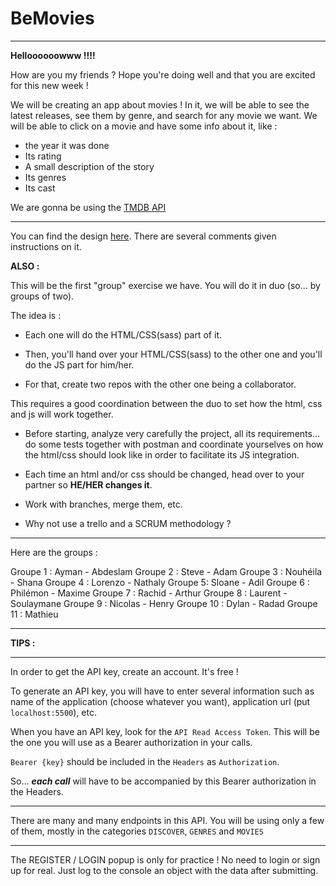 # BeMovies

---

**Helloooooowww !!!!**

How are you my friends ? Hope you're doing well and that you are excited for this new week !

We will be creating an app about movies ! In it, we will be able to see the latest releases, see them by genre, and search for any movie we want. We will be able to click on a movie and have some info about it, like :

- the year it was done
- Its rating
- A small description of the story
- Its genres
- Its cast

We are gonna be using the [TMDB API](https://developer.themoviedb.org/reference/intro/getting-started)

---

You can find the design [here](https://www.figma.com/file/jT6U3cABdKEUDRVTUJSbQd/BeMovies?type=design&node-id=0%3A1&mode=dev). There are several comments given instructions on it.

**ALSO :**

This will be the first "group" exercise we have. You will do it in duo (so... by groups of two).

The idea is :

- Each one will do the HTML/CSS(sass) part of it.
- Then, you'll hand over your HTML/CSS(sass) to the other one and you'll do the JS part for him/her.

- For that, create two repos with the other one being a collaborator.

This requires a good coordination between the duo to set how the html, css and js will work together.

- Before starting, analyze very carefully the project, all its requirements... do some tests together with postman and coordinate yourselves on how the html/css should look like in order to facilitate its JS integration.

- Each time an html and/or css should be changed, head over to your partner so **HE/HER changes it**.

- Work with branches, merge them, etc.

- Why not use a trello and a SCRUM methodology ?

---

Here are the groups :

Groupe 1 : Ayman - Abdeslam
Groupe 2 : Steve - Adam
Groupe 3 : Nouhéila - Shana
Groupe 4 : Lorenzo - Nathaly
Groupe 5: Sloane - Adil
Groupe 6 : Philémon - Maxime
Groupe 7 : Rachid - Arthur
Groupe 8 : Laurent - Soulaymane
Groupe 9 : Nicolas - Henry
Groupe 10 : Dylan - Radad
Groupe 11 : Mathieu

---

**TIPS :**

---

In order to get the API key, create an account. It's free !

To generate an API key, you will have to enter several information such as name of the application (choose whatever you want), application url (put `localhost:5500`), etc.

When you have an API key, look for the `API Read Access Token`. This will be the one you will use as a Bearer authorization in your calls.

`Bearer {key}` should be included in the `Headers` as `Authorization`.

So... **_each call_** will have to be accompanied by this Bearer authorization in the Headers.

---

There are many and many endpoints in this API. You will be using only a few of them, mostly in the categories `DISCOVER`, `GENRES` and `MOVIES`

---

The REGISTER / LOGIN popup is only for practice ! No need to login or sign up for real. Just log to the console an object with the data after submitting.
